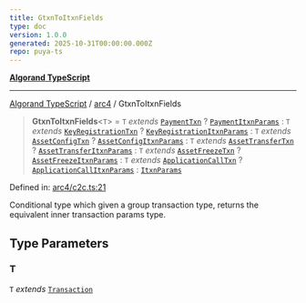 ```yaml
---
title: GtxnToItxnFields
type: doc
version: 1.0.0
generated: 2025-10-31T00:00:00.000Z
repo: puya-ts
---
```


[**Algorand TypeScript**](/reference/algorand-typescript/api/readme/)

---

[Algorand TypeScript](docs/_md/modules) / [arc4](docs/_md/arc4/README) / GtxnToItxnFields

> **GtxnToItxnFields**\<`T`\> = `T` _extends_ [`PaymentTxn`](/reference/algorand-typescript/api/gtxn/namespaces/gtxn/interfaces/paymenttxn/) ? [`PaymentItxnParams`](/reference/algorand-typescript/api/itxn/namespaces/itxn/classes/paymentitxnparams/) : `T` _extends_ [`KeyRegistrationTxn`](/reference/algorand-typescript/api/gtxn/namespaces/gtxn/interfaces/keyregistrationtxn/) ? [`KeyRegistrationItxnParams`](/reference/algorand-typescript/api/itxn/namespaces/itxn/classes/keyregistrationitxnparams/) : `T` _extends_ [`AssetConfigTxn`](/reference/algorand-typescript/api/gtxn/namespaces/gtxn/interfaces/assetconfigtxn/) ? [`AssetConfigItxnParams`](/reference/algorand-typescript/api/itxn/namespaces/itxn/classes/assetconfigitxnparams/) : `T` _extends_ [`AssetTransferTxn`](/reference/algorand-typescript/api/gtxn/namespaces/gtxn/interfaces/assettransfertxn/) ? [`AssetTransferItxnParams`](/reference/algorand-typescript/api/itxn/namespaces/itxn/classes/assettransferitxnparams/) : `T` _extends_ [`AssetFreezeTxn`](/reference/algorand-typescript/api/gtxn/namespaces/gtxn/interfaces/assetfreezetxn/) ? [`AssetFreezeItxnParams`](/reference/algorand-typescript/api/itxn/namespaces/itxn/classes/assetfreezeitxnparams/) : `T` _extends_ [`ApplicationCallTxn`](/reference/algorand-typescript/api/gtxn/namespaces/gtxn/interfaces/applicationcalltxn/) ? [`ApplicationCallItxnParams`](/reference/algorand-typescript/api/itxn/namespaces/itxn/classes/applicationcallitxnparams/) : [`ItxnParams`](/reference/algorand-typescript/api/itxn/namespaces/itxn/type-aliases/itxnparams/)

Defined in: [arc4/c2c.ts:21](https://github.com/algorandfoundation/puya-ts/blob/main/packages/algo-ts/src/arc4/c2c.ts#L21)

Conditional type which given a group transaction type, returns the equivalent inner transaction
params type.

## Type Parameters

### T

`T` _extends_ [`Transaction`](/reference/algorand-typescript/api/gtxn/namespaces/gtxn/type-aliases/transaction/)
